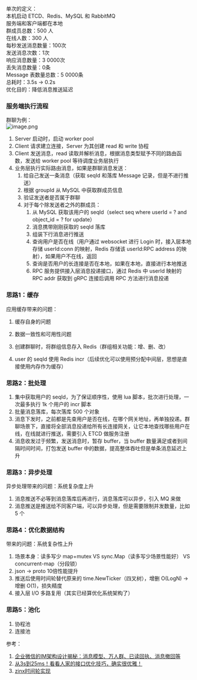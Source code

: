 单次的定义：<br />本机启动 ETCD、Redis、MySQL 和 RabbitMQ<br />服务端和客户端都在本地<br />群成员总数：500 人<br />在线人数：300 人<br />每秒发送消息数量：100次<br />发送消息次数：1次<br />响应消息数量：3 0000次<br />丢失消息数量：0条<br />Message 表数量总数：5 0000条<br />总耗时：3.5s -> 0.2s<br />优化目的：降低消息推送延迟
<a name="wvaQM"></a>
### 服务端执行流程
群聊为例：<br />![image.png](https://cdn.nlark.com/yuque/0/2023/png/2518584/1681127942305-70edc6f4-8b61-4a40-968e-bd4f97f761ac.png#averageHue=%23fafafa&clientId=u3911ca04-3ca5-4&from=paste&height=606&id=ue5664aba&name=image.png&originHeight=909&originWidth=1311&originalType=binary&ratio=1.5&rotation=0&showTitle=false&size=118667&status=done&style=none&taskId=u269aabf1-ee75-4f64-9132-b41e2908f9e&title=&width=874)

1. Server 启动时，启动 worker pool
2. Client 请求建立连接，Server 为其创建 read 和 write 协程
3. Client 发送消息，read 读取并解析消息，根据消息类型赋予不同的路由函数，发送给 worker pool 等待调度业务层执行
4. 业务层执行实际路由消息，如果是群聊消息发送：
   1. 给自己发送一条消息（获取 seqId 和落库 Message 记录，但是不进行推送）
   2. 根据 groupId 从 MySQL 中获取群成员信息
   3. 验证发送者是否属于群聊
   4. 对于每个除发送者之外的群成员：
      1. 从 MySQL 获取该用户的 seqId（select seq where userId = ? and object_id = ? for update）
      2. 消息携带刚刚获取的 seqId 落库
      3. 组装下行消息进行推送
      4. 查询用户是否在线（用户通过 websocket 进行 Login 时，接入层本地存储 userId:conn 的映射，Redis 存储该 userId:RPC address 的映射），如果用户不在线，返回
      5. 查询是否用户的长连接是否在本地，如果在本地，直接进行本地推送
      6. RPC 服务提供接入层消息投递接口，通过 Redis 中 userId 映射的 RPC addr 获取到 gRPC 连接后调用 RPC 方法进行消息投递
<a name="pwnfs"></a>
### 思路1：缓存
应用缓存带来的问题：

1. 缓存自身的问题
2. 数据一致性和可用性问题

1. 创建群聊时，将群组信息存入 Redis（群组相关功能：增、删、改）
2. user 的 seqId 使用 Redis incr（后续优化可以使用预分配中间层，思想是直接使用内存作为缓存）
<a name="N430m"></a>
### 思路2：批处理

1. 集中获取用户的 seqId，为了保证顺序性，使用 lua 脚本，批次进行处理，一次最多执行 1k 个用户的 incr 脚本
2. 批量消息落库，每次落库 500 个对象
3. 消息下发时，之前都是先查用户是否在线，在哪个网关地址，再单独投递。群聊场景下，直接将全部消息投递给所有长连接网关，让它本地查找哪些用户在线，在线就进行推送，需要引入 ETCD 做服务注册
4. 消息收发过于频繁，发送消息时，暂存 buffer，当 buffer 数量满足或者到间隔时间时间，打包发送 buffer 中的数据，提高整体吞吐但是单条消息延迟上升

<a name="yISy8"></a>
### 思路3：异步处理
异步处理带来的问题：系统复杂度上升

1. 消息推送不必等到消息落库后再进行，消息落库可以异步，引入 MQ 来做
2. 消息推送是推送给不同客户端，可以异步处理，但是需要限制并发数量，比如 5 个

<a name="dJHEy"></a>
### 思路4：优化数据结构
带来的问题：系统复杂性上升

1. 场景本身：读多写少 map+mutex VS sync.Map（读多写少场景性能好） VS concurrent-map（分段锁）
2. json -> proto  10倍性能提升
3. 推送后使用时间轮替代原来的 time.NewTicker（四叉树），增删 O(LogN) -> 增删 O(1)，损失精度
4. 接入层 I/O 多路复用（其实已经算优化系统架构了）

<a name="Idm4O"></a>
### 思路5：池化

1. 协程池
2. 连接池


参考：

1. [企业微信的IM架构设计揭秘：消息模型、万人群、已读回执、消息撤回等](http://www.52im.net/thread-3631-1-1.html)
2. [从3s到25ms！看看人家的接口优化技巧，确实很优雅！](https://mp.weixin.qq.com/s/oMStgpD_5vFsBEt-Huq8zQ)
3. [zinx时间轮实现](https://github.com/aceld/zinx/blob/3d5c30bf15f00cf7b668115d118aec0dcdd5294e/ztimer/timerscheduler.go)